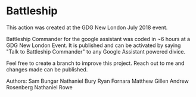 # Battleship

This action was created at the GDG New London July 2018 event.

Battleship Commander for the google assistant was coded in ~6 hours at a GDG New London Event. It is published and can be activated by saying "Talk to Battleship Commander" to any Google Assistant powered divice.

Feel free to create a branch to improve this project. Reach out to me and changes made can be published.

Authors:
Sam Bungar
Nathaniel Bury
Ryan Fornara
Matthew Gillen
Andrew Rosenberg
Nathaniel Rowe
